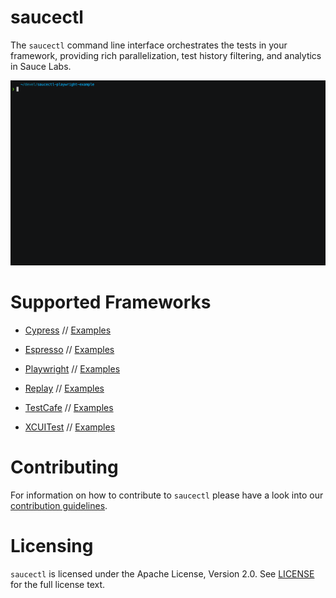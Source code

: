 saucectl
========

The `saucectl` command line interface orchestrates the tests in your framework, providing rich parallelization,
test history filtering, and analytics in Sauce Labs.

![demo.gif](demo.gif)

# Supported Frameworks

- [Cypress](https://docs.saucelabs.com/web-apps/automated-testing/cypress/)
// [Examples](https://github.com/saucelabs/saucectl-cypress-example)

- [Espresso](https://docs.saucelabs.com/mobile-apps/automated-testing/espresso-xcuitest/)
// [Examples](https://github.com/saucelabs/saucectl-espresso-example)

- [Playwright](https://docs.saucelabs.com/web-apps/automated-testing/playwright/)
// [Examples](https://github.com/saucelabs/saucectl-playwright-example)

- [Replay](https://docs.saucelabs.com/web-apps/automated-testing/replay/)
// [Examples](https://github.com/saucelabs/saucectl-replay-example)

- [TestCafe](https://docs.saucelabs.com/web-apps/automated-testing/testcafe/)
// [Examples](https://github.com/saucelabs/saucectl-testcafe-example)

- [XCUITest](https://docs.saucelabs.com/mobile-apps/automated-testing/espresso-xcuitest/)
// [Examples](https://github.com/saucelabs/saucectl-xcuitest-example)

# Contributing
For information on how to contribute to `saucectl` please have a look into our [contribution guidelines](CONTRIBUTING.md).

# Licensing
`saucectl` is licensed under the Apache License, Version 2.0. See [LICENSE](LICENSE) for the full license text.
